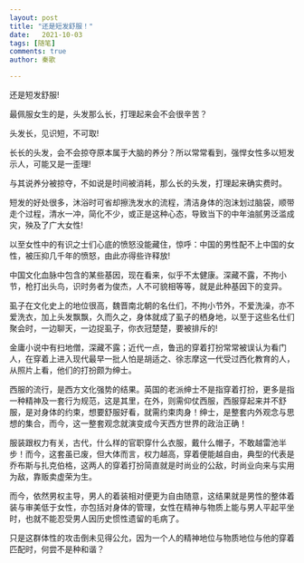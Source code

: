 ```yaml
---
layout: post
title: "还是短发舒服！"
date:   2021-10-03
tags: [随笔]
comments: true
author: 秦歌

---
```




还是短发舒服!

最佩服女生的是，头发那么长，打理起来会不会很辛苦？

头发长，见识短，不可取!

长长的头发，会不会掠夺原本属于大脑的养分？所以常常看到，强悍女性多以短发示人，可能又是一歪理!

与其说养分被掠夺，不如说是时间被消耗，那么长的头发，打理起来确实费时。

短发的好处很多，沐浴时可省却擦洗发水的流程，清洁身体的泡沫划过脑袋，顺带走个过程，清水一冲，简化不少，或正是这种心态，导致当下的中年油腻男泛滥成灾，殃及了广大女性!

以至女性中的有识之士们心底的愤怒没能藏住，惊呼：中国的男性配不上中国的女性，被压抑几千年的愤怒，由此亦得些许释放!

中国文化血脉中包含的某些基因，现在看来，似乎不太健康。深藏不露，不拘小节，枪打出头鸟，识时务者为俊杰，人不可貌相等等，就是此种基因下的变异。

虱子在文化史上的地位很高，魏晋南北朝的名仕们，不拘小节外，不爱洗澡，亦不爱洗衣，加上头发飘飘，久而久之，身体就成了虱子的栖身地，以至于这些名仕们聚会时，一边聊天，一边捉虱子，你衣冠楚楚，要被排斥的!

金庸小说中有扫地僧，深藏不露；近代一点，鲁迅的穿着打扮常常被误认为看门人，在穿着上进入现代最早一批人怕是胡适之、徐志摩这一代受过西化教育的人，从照片上看，他们的打扮颇为绅士。

西服的流行，是西方文化强势的结果。英国的老派绅士不是指穿着打扮，更多是指一种精神及一套行为规范，这是其里，在外，则需仰仗西服，西服穿起来并不舒服，是对身体的约束，想要舒服好看，就需约束肉身！绅士，是整套内外观念与思想的集合，而今，这一整套观念就演变成今天西方世界的政治正确！

服装跟权力有关，古代，什么样的官职穿什么衣服，戴什么帽子，不敢越雷池半步！而今，这套虽已废，但大体而言，权力越高，穿着便能越自由，典型的代表是乔布斯与扎克伯格，这两人的穿着打扮简直就是时尚业的公敌，时尚业向来与实用为敌，靠贩卖虚荣为生。

而今，依然男权主导，男人的着装相对便更为自由随意，这结果就是男性的整体着装与审美低于女性，亦包括对身体的管理，女性在精神与物质上能与男人平起平坐时，也就不能忍受男人因历史惯性遗留的毛病了。

只是这群体性的攻击倒未见得公允，因为一个人的精神地位与物质地位与他的穿着匹配时，何尝不是种和谐？

 
